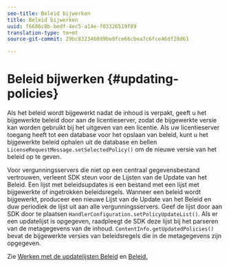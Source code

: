 ```yaml
---
seo-title: Beleid bijwerken
title: Beleid bijwerken
uuid: f6686c8b-bedf-4ec5-a14e-f03326519f89
translation-type: tm+mt
source-git-commit: 29bc8323460d9be0fce66cbea7c6fce46df20d61

---
```



# Beleid bijwerken {#updating-policies}

Als het beleid wordt bijgewerkt nadat de inhoud is verpakt, geeft u het bijgewerkte beleid door aan de licentieserver, zodat de bijgewerkte versie kan worden gebruikt bij het uitgeven van een licentie. Als uw licentieserver toegang heeft tot een database voor het opslaan van beleid, kunt u het bijgewerkte beleid ophalen uit de database en bellen `LicenseRequestMessage.setSelectedPolicy()` om de nieuwe versie van het beleid op te geven.

Voor vergunningsservers die niet op een centraal gegevensbestand vertrouwen, verleent SDK steun voor de Lijsten van de Update van het Beleid. Een lijst met beleidsupdates is een bestand met een lijst met bijgewerkte of ingetrokken beleidsregels. Wanneer een beleid wordt bijgewerkt, produceer een nieuwe Lijst van de Update van het Beleid en duw periodiek de lijst uit aan alle vergunningsservers. Geef de lijst door aan SDK door te plaatsen `HandlerConfiguration.setPolicyUpdateList()`. Als er een updatelijst is opgegeven, raadpleegt de SDK deze lijst bij het parseren van de metagegevens van de inhoud. `ContentInfo.getUpdatedPolicies()` bevat de bijgewerkte versies van beleidsregels die in de metagegevens zijn opgegeven.

Zie [Werken met de updatelijsten Beleid](../../../aaxs-protecting-content/content-working-with-policies/content-working-with-policies-overview.md) en [Beleid.](/help/digital-rights-management/protecting-content/working-policies-overview/policy-update-lists/working-with-policy-update-lists.md)
